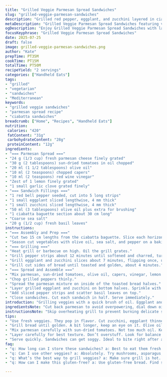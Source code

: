 ```yaml
---
title: "Grilled Veggie Parmesan Spread Sandwiches"
slug: "grilled-veggie-parmesan-sandwiches"
description: "Grilled red pepper, eggplant, and zucchini layered in ciabatta with a tangy parmesan spread mixed with sun-dried tomatoes and capers. Olive oil and red wine vinegar lend brightness. Garlic and lemon zest add sharpness. Quick grill times with a slight variation for crispness. Rustic, savory, herbaceous. Basil freshens up. Salt flakes finish. Toasted bread inside and out keeps crunch even after assembly. Portions two sandwiches from a 30 cm baguette chunk. No nuts or eggs. Vegetarian and easy to make on a barbecue or grill pan."
metaDescription: "Grilled Veggie Parmesan Spread Sandwiches featuring vibrant veggies, tangy spread, and crusty ciabatta. Perfect for quick BBQ meals."
ogDescription: "Enjoy Grilled Veggie Parmesan Spread Sandwiches with layered grilled veggies and a tangy parmesan spread. A rustic vegetarian delight."
focusKeyphrase: "Grilled Veggie Parmesan Spread Sandwiches"
date: 2025-07-25
draft: false
image: grilled-veggie-parmesan-sandwiches.png
author: "Kate"
prepTime: PT35M
cookTime: PT15M
totalTime: PT50M
recipeYield: "2 servings"
categories: ["Handheld Eats"]
tags:
- "grilled"
- "vegetarian"
- "sandwiches"
- "Mediterranean"
keywords:
- "grilled veggie sandwiches"
- "parmesan spread recipe"
- "ciabatta sandwiches"
breadcrumb: ["Home", "Recipes", "Handheld Eats"]
nutrition: 
 calories: "420"
 fatContent: "31g"
 carbohydrateContent: "28g"
 proteinContent: "12g"
ingredients:
- "=== Parmesan Spread ==="
- "24 g (1/3 cup) fresh parmesan cheese finely grated"
- "30 g (2 tablespoons) sun-dried tomatoes in oil chopped"
- "20 ml (1 1/2 tablespoons) olive oil"
- "10 ml (2 teaspoons) chopped capers"
- "10 ml (2 teaspoons) red wine vinegar"
- "Zest of 1 lemon finely grated"
- "1 small garlic clove grated finely"
- "=== Sandwich Fillings ==="
- "1 red bell pepper seeded, cut into 5 long strips"
- "1 small eggplant sliced lengthwise, 4 mm thick"
- "1 small zucchini sliced lengthwise, 4 mm thick"
- "50 ml (3 tablespoons) olive oil plus extra for brushing"
- "1 ciabatta baguette section about 30 cm long"
- "Coarse sea salt"
- "20 g (1/2 cup) fresh basil leaves"
instructions:
- "=== Assembly and Prep ==="
- "Cut two 15 cm lengths from the ciabatta baguette. Slice each horizontally. Brush olive oil generously inside both halves."
- "Season cut vegetables with olive oil, sea salt, and pepper on a baking tray or plate."
- "=== Grilling ==="
- "Heat grill or barbecue on high. Oil the grill grates."
- "Grill pepper strips about 12 minutes until softened and charred, turning halfway."
- "Grill eggplant and zucchini slices about 7 minutes, flipping once, until nicely browned."
- "Grill cut sides of bread until toasted and golden, about 4 minutes."
- "=== Spread and Assemble ==="
- "Mix parmesan, sun-dried tomatoes, olive oil, capers, vinegar, lemon zest, garlic. Season with salt and pepper."
- "Chop grilled peppers thinly."
- "Spread the parmesan mixture on inside of the toasted bread halves."
- "Layer grilled eggplant and zucchini on bottom halves. Sprinkle with a pinch of sea salt."
- "Add sliced pepper strips and scatter basil leaves on top."
- "Close sandwiches. Cut each sandwich in half. Serve immediately."
introduction: "Grilling veggies with a quick brush of oil. Eggplant and zucchini get a bit thinner, quick roasting, quick caramelizing. Peppers chunkier, a bit longer to soften, charred bits add punch. Fresh basil waits in the wings. Crusty bread gets a quick turn on the grill, inside crisped, outside just enough. Parmesan spread with zingy sun-dried tomatoes, sharp leash of lemon zest and garlicky heat. Capers cutting through the richness with vinegar tang. Sandwiches made fast, fresh, rustic. No fuss. No nuts. A meal ready for eating straight from the hands. Grab, bite, basil snap."
ingredientsNote: "Cut back parmesan to avoid overpowering, dial down oil a bit for lighter spread. Tomatoes not soaked in excess oil keep it bright. Capers low quantity for salty punch but not bitterness. Smaller cuts of eggplant and zucchini for faster cooking and even char. Red pepper strips wider for texture contrast. Extra oil on bread keeps crunch without sogginess later. Basil best fresh, added last to keep aroma sharp. Lemon zest instead of juice to preserve texture and boost fragrance."
instructionsNote: "Skip overheating grill to prevent burning delicate slices. Timing staggered: peppers longer, veggies quicker. Trim oil use to lightly coat, not drown. Use tongs to flip, keep shape intact. Spread prepped while bread grills for smooth prep rhythm. Layer veggies and spread with care to avoid mess. Salt after veggies grilled, holds crispness. Cut carefully to keep layered structure intact. Serve asap to maintain textures and freshly grilled flavors."
tips:
- "Use fresh veggies. They pop in flavor. Cut zucchini, eggplant thinner for quick grill, not mushy. Sprinkle sea salt after grilling. It brings out taste."
- "Grill bread until golden. A bit longer, keep an eye on it. Olive oil is key. Brush inside for moisture. Helps contrast crunchy outside."
- "Mix parmesan carefully with sun-dried tomatoes. Not too much oil. Keep it zingy. Lemon zest brightens. Use more garlic for kick."
- "Layer carefully for best texture. Don’t overstuff. Look for balance. Basil goes on last. Freshness isn’t just flavor; it’s aroma."
- "Serve quickly. Sandwiches can get soggy. Ideal to bite right after assembly. Freshly grilled flavor disappears. Crunch matters."
faq:
- "q: How long can I store these sandwiches? a: Best to eat them fresh. For leftovers, keep in fridge. Wrap well. Use within a day or two."
- "q: Can I use other veggies? a: Absolutely. Try mushrooms, asparagus, or tomatoes. Just consider cook times. Adjust as needed for tenderness."
- "q: What’s the best way to grill veggies? a: Make sure grill is hot. Brush oil lightly. Avoid overcrowding. Can flip to achieve perfect char."
- "q: How can I make this gluten-free? a: Use gluten-free bread. Find suitable options at stores. Adjust spread to avoid cross-contamination."

---
```

